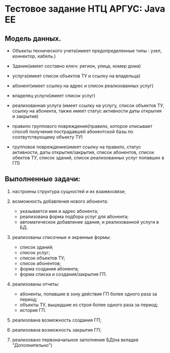 # Тестовое задание НТЦ АРГУС: Java EE
## Модель данных.

* Объекты технического учета(имеет предопределенные типы : узел, коннектор, кабель.)

* Здание(имеет составно ключ: регион, улица, номер дома)

* услуга(имеет список объектов ТУ и ссылку на владельца)

* абонент(имеет ссылку на адрес и список реализованных услуг)

* владелец услуги(имеет список услуг)

* реализованная услуга (имеет ссылку на услугу, список объектов ТУ, ссылку на абонента, также имеет статус активности даты открытия и закрытия)

* правило группового повреждения(правило, которое описывает способ получения пострадавшей абонентской базы по соотвутствующему объекту ТУ)

* групповое повреждение(имеет ссылку на правило, статус активности, даты открытия/закрытия, список абонентов, список обектов ТУ, список зданий, список реализованных услуг попавших в ГП)

## Выполненные задачи:

1. настроены структура сущностей и их взаимосвязи;

2. возможность добавления нового абонента:
   * указывается имя и адрес абонента;
   * реализована форма подбора услуг для абонента;
   * автоматическое добавление здания, и реализованной услуги в БД.

3. реализованы списочные и экранные формы:
	* список зданий; 
	* список услуг; 
	* список объектов ТУ;
   * список абонентов;
	* форма создания абонента;
	* форма списка и создания/закрытия ГП.
  
4. реализованы отчеты:
	* абоненты, попавшие в зону действия ГП более одного раза за период;
	* объекты ТУ, вышедшие из строя более одного раза за период;
	* история ГП.
  
5. реализована возможность создания ГП;
6. реализована возможность закрытия ГП; 
7. реализовано первоначальное заполнение БД(на вкладке "Дополнительно")




